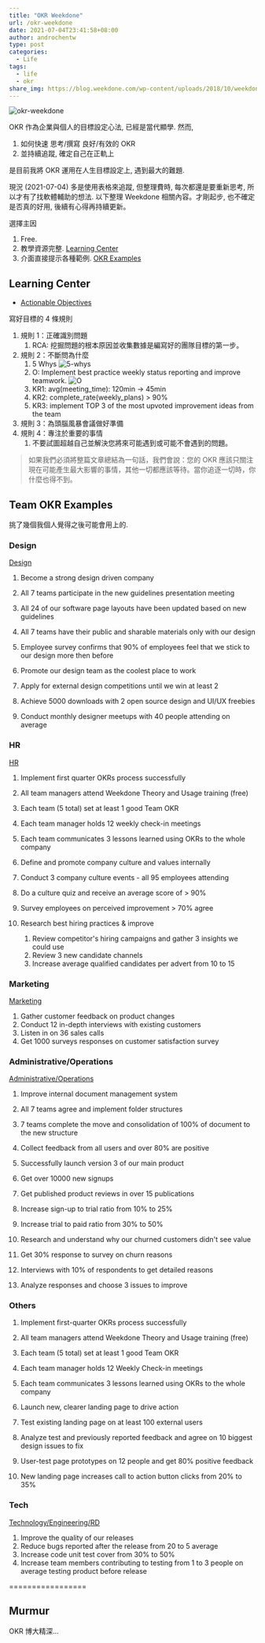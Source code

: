 ```yaml
---
title: "OKR Weekdone"
url: /okr-weekdone
date: 2021-07-04T23:41:58+08:00
author: androchentw
type: post
categories:
  - Life
tags: 
  - life
  - okr
share_img: https://blog.weekdone.com/wp-content/uploads/2018/10/weekdone-logo.png
---
```


![okr-weekdone](https://blog.weekdone.com/wp-content/uploads/2018/10/weekdone-logo.png)


OKR 作為企業與個人的目標設定心法, 已經是當代顯學. 然而, 

1. 如何快速 思考/撰寫 良好/有效的 OKR
2. 並持續追蹤, 確定自己在正軌上

是目前我將 OKR 運用在人生目標設定上, 遇到最大的難題.

<!--more-->

現況 (2021-07-04) 多是使用表格來追蹤, 但整理費時, 每次都還是要重新思考, 所以才有了找軟體輔助的想法. 以下整理 Weekdone 相關內容。才剛起步, 也不確定是否真的好用, 後續有心得再持續更新。

選擇主因

1. Free.
2. 教學資源完整. [Learning Center](https://weekdone.com/learning/manager/okr-theory) 
3. 介面直接提示各種範例. [OKR Examples](https://okrexamples.co/)


## Learning Center


* [Actionable Objectives](https://weekdone.com/learning/manager/okr-theory/write-good-okrs/4-rules-for-writing-actionable-goals-with-okrs)

寫好目標的 4 條規則

1. 規則 1：正確識別問題
   1. RCA: 挖掘問題的根本原因並收集數據是編寫好的團隊目標的第一步。
2. 規則 2：不斷問為什麼
   1. 5 Whys ![5-whys](https://static.weekdone.com/wp-content/uploads/Actionable-Objectives.png)
   2. O: Implement best practice weekly status reporting and improve teamwork. ![O](https://static.weekdone.com/wp-content/uploads/Actionable-Objectives-LC.png)
   3. KR1: avg(meeting_time): 120min -> 45min
   4. KR2: complete_rate(weekly_plans) > 90%
   5. KR3: implement TOP 3 of the most upvoted improvement ideas from the team
3. 規則 3：為頭腦風暴會議做好準備
4. 規則 4：專注於重要的事情
   1. 不要試圖超越自己並解決您將來可能遇到或可能不會遇到的問題。 

> 如果我們必須將整篇文章總結為一句話，我們會說：您的 OKR 應該只關注現在可能產生最大影響的事情，其他一切都應該等待。當你追逐一切時，你什麼也得不到。 



## Team OKR Examples

挑了幾個我個人覺得之後可能會用上的.


### Design

[Design](https://okrexamples.co/design-okr-examples)

1. Become a strong design driven company
  1. All 7 teams participate in the new guidelines presentation meeting
  2. All 24 of our software page layouts have been updated based on new guidelines
  3. All 7 teams have their public and sharable materials only with our design
  4. Employee survey confirms that 90% of employees feel that we stick to our design more then before

2. Promote our design team as the coolest place to work
  1. Apply for external design competitions until we win at least 2
  2. Achieve 5000 downloads with 2 open source design and UI/UX freebies
  3. Conduct monthly designer meetups with 40 people attending on average


### HR

[HR](https://okrexamples.co/human_resources-okr-examples)

1. Implement first quarter OKRs process successfully
  1. All team managers attend Weekdone Theory and Usage training (free)
  2. Each team (5 total) set at least 1 good Team OKR
  3. Each team manager holds 12 weekly check-in meetings
  4. Each team communicates 3 lessons learned using OKRs to the whole company

2. Define and promote company culture and values internally
  1. Conduct 3 company culture events - all 95 employees attending
  2. Do a culture quiz and receive an average score of > 90%
  3. Survey employees on perceived improvement > 70% agree

3. Research best hiring practices & improve
   1. Review competitor's hiring campaigns and gather 3 insights we could use
   2. Review 3 new candidate channels
   3. Increase average qualified candidates per advert from 10 to 15


### Marketing

[Marketing](https://okrexamples.co/administrative-operations-okr-examples)

1. Gather customer feedback on product changes
  1. Conduct 12 in-depth interviews with existing customers
  2. Listen in on 36 sales calls
  3. Get 1000 surveys responses on customer satisfaction survey


### Administrative/Operations

[Administrative/Operations](https://okrexamples.co/administrative-operations-okr-examples)

1. Improve internal document management system
  1. All 7 teams agree and implement folder structures
  2. 7 teams complete the move and consolidation of 100% of document to the new structure
  3. Collect feedback from all users and over 80% are positive

1. Successfully launch version 3 of our main product
  1. Get over 10000 new signups
  2. Get published product reviews in over 15 publications
  3. Increase sign-up to trial ratio from 10% to 25%
  4. Increase trial to paid ratio from 30% to 50%

2. Research and understand why our churned customers didn't see value
  1. Get 30% response to survey on churn reasons
  2. Interviews with 10% of respondents to get detailed reasons
  3. Analyze responses and choose 3 issues to improve



### Others

1. Implement first-quarter OKRs process successfully
  1. All team managers attend Weekdone Theory and Usage training (free)
  2. Each team (5 total) set at least 1 good Team OKR
  3. Each team manager holds 12 Weekly Check-in meetings
  4. Each team communicates 3 lessons learned using OKRs to the whole company

2. Launch new, clearer landing page to drive action
  1. Test existing landing page on at least 100 external users
  2. Analyze test and previously reported feedback and agree on 10 biggest design issues to fix
  3. User-test page prototypes on 12 people and get 80% positive feedback
  4. New landing page increases call to action button clicks from 20% to 35%


### Tech

[Technology/Engineering/RD](https://okrexamples.co/technology-engineering-rnd-okr-examples)

1. Improve the quality of our releases
  1. Reduce bugs reported after the release from 20 to 5 average
  2. Increase code unit test cover from 30% to 50%
  3. Increase team members contributing to testing from 1 to 3 people on   average testing product before release


=================


## Murmur

OKR 博大精深... 
